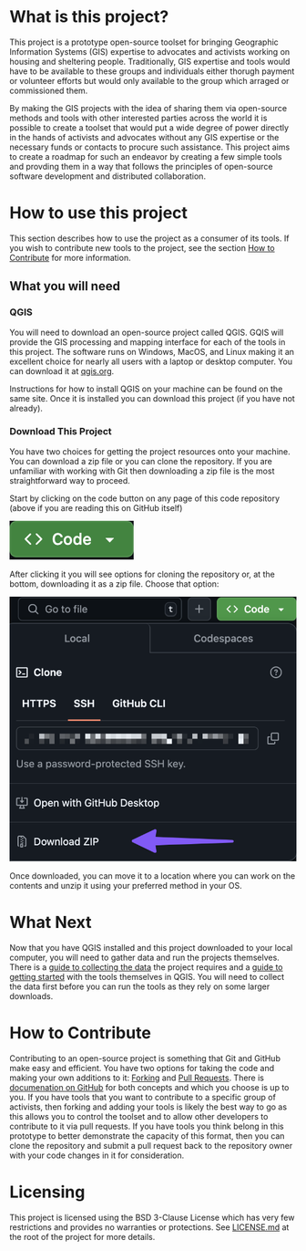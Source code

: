# What is this project?

This project is a prototype open-source toolset for bringing Geographic Information Systems (GIS) expertise to advocates and activists working on housing and sheltering people. Traditionally, GIS expertise and tools would have to be available to these groups and individuals either thorugh payment or volunteer efforts but would only available to the group which arraged or commissioned them.

By making the GIS projects with the idea of sharing them via open-source methods and tools with other interested parties across the world it is possible to create a toolset that would put a wide degree of power directly in the hands of activists and advocates without any GIS expertise or the necessary funds or contacts to procure such assistance. This project aims to create a roadmap for such an endeavor by creating a few simple tools and provding them in a way that follows the principles of open-source software development and distributed collaboration.

# How to use this project

This section describes how to use the project as a consumer of its tools. If you wish to contribute new tools to the project, see the section [How to Contribute](#how-to-contribute) for more information.

## What you will need

### QGIS

You will need to download an open-source project called QGIS. GQIS will provide the GIS processing and mapping interface for each of the tools in this project. The software runs on Windows, MacOS, and Linux making it an excellent choice for nearly all users with a laptop or desktop computer. You can download it at [qgis.org](https://qgis.org). 

Instructions for how to install QGIS on your machine can be found on the same site. Once it is installed you can download this project (if you have not already).

### Download This Project

You have two choices for getting the project resources onto your machine. You can download a zip file or you can clone the repository. If you are unfamiliar with working with Git then downloading a zip file is the most straightforward way to proceed.

Start by clicking on the code button on any page of this code repository (above if you are reading this on GitHub itself)

![github-code-button](./screencaps/github-code-button.png)

After clicking it you will see options for cloning the repository or, at the bottom, downloading it as a zip file. Choose that option:

![download-zip-button](./screencaps/download-zip-button.png)

Once downloaded, you can move it to a location where you can work on the contents and unzip it using your preferred method in your OS.

# What Next

Now that you have QGIS installed and this project downloaded to your local computer, you will need to gather data and  run the projects themselves. There is a [guide to collecting the data](./docs/data-sources-guide.md) the project requires and a [guide to getting started](./docs/getting-started-guide.md) with the tools themselves in QGIS. You will need to collect the data first before you can run the tools as they rely on some larger downloads.

# How to Contribute

Contributing to an open-source project is something that Git and GitHub make easy and efficient. You have two options for taking the code and making your own additions to it: [Forking](https://docs.github.com/en/pull-requests/collaborating-with-pull-requests/working-with-forks/fork-a-repo) and [Pull Requests](https://docs.github.com/en/pull-requests). There is [documenation on GitHub](https://docs.github.com/en) for both concepts and which you choose is up to you. If you have tools that you want to contribute to a specific group of activists, then forking and adding your tools is likely the best way to go as this allows you to control the toolset and to allow other developers to contribute to it via pull requests. If you have tools you think belong in this prototype to better demonstrate the capacity of this format, then you can clone the repository and submit a pull request back to the repository owner with your code changes in it for consideration.

# Licensing

This project is licensed using the BSD 3-Clause License which has very few restrictions and provides no warranties or protections. See [LICENSE.md](./LICENSE.md) at the root of the project for more details. 


